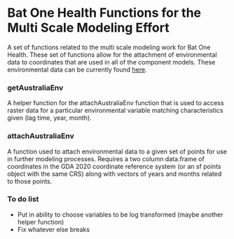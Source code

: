 # Bat One Health Functions for the Multi Scale Modeling Effort
A set of functions related to the multi scale modeling work for Bat One Health. These set of functions allow for the attachment of environmental data to coordinates that are used in all of the component models. These environmental data can be currently found [here](https://drive.google.com/drive/folders/1cfwvPG9wID0MgaP332Dt2KXR_zsZXcRR?usp=sharing).

### getAustraliaEnv
A helper function for the attachAustraliaEnv function that is used to access raster data for a particular environmental variable matching characteristics given (lag time, year, month).

### attachAustraliaEnv
A function used to attach environmental data to a given set of points for use in further modeling processes. Requires a two column data.frame of coordinates in the GDA 2020 coordinate reference system (or an sf points object with the same CRS) along with vectors of years and months related to those points.

### To do list
* Put in ability to choose variables to be log transformed (maybe another helper function)
* Fix whatever else breaks
